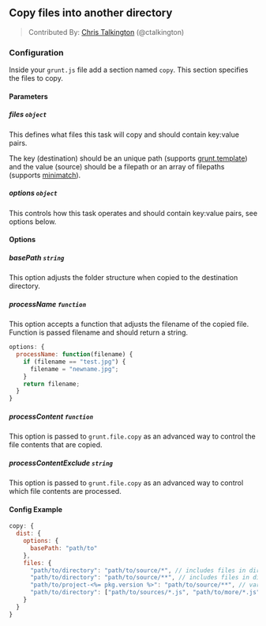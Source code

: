 ## Copy files into another directory
> Contributed By: [Chris Talkington](/ctalkington) (@ctalkington)

### Configuration

Inside your `grunt.js` file add a section named `copy`. This section specifies the files to copy.

#### Parameters

##### files ```object```

This defines what files this task will copy and should contain key:value pairs.

The key (destination) should be an unique path (supports [grunt.template](https://github.com/cowboy/grunt/blob/master/docs/api_template.md)) and the value (source) should be a filepath or an array of filepaths (supports [minimatch](https://github.com/isaacs/minimatch)).

##### options ```object```

This controls how this task operates and should contain key:value pairs, see options below.

#### Options

##### basePath ```string```

This option adjusts the folder structure when copied to the destination directory.

##### processName ```function```

This option accepts a function that adjusts the filename of the copied file. Function is passed filename and should return a string.

``` javascript
options: {
  processName: function(filename) {
    if (filename == "test.jpg") {
      filename = "newname.jpg";
    }
    return filename;
  }
}
```

##### processContent ```function```

This option is passed to `grunt.file.copy` as an advanced way to control the file contents that are copied.

##### processContentExclude ```string```

This option is passed to `grunt.file.copy` as an advanced way to control which file contents are processed.

#### Config Example

``` javascript
copy: {
  dist: {
    options: {
      basePath: "path/to"
    },
    files: {
      "path/to/directory": "path/to/source/*", // includes files in dir
      "path/to/directory": "path/to/source/**", // includes files in dir and subdirs
      "path/to/project-<%= pkg.version %>": "path/to/source/**", // variables in destination
      "path/to/directory": ["path/to/sources/*.js", "path/to/more/*.js"] // include JS files in two diff dirs
    }
  }
}
```